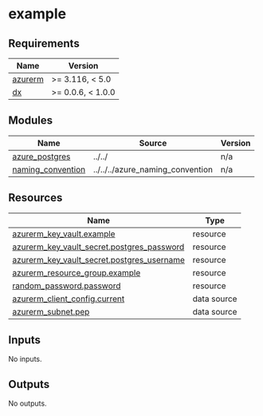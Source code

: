 # example

<!-- BEGIN_TF_DOCS -->
## Requirements

| Name | Version |
|------|---------|
| <a name="requirement_azurerm"></a> [azurerm](#requirement\_azurerm) | >= 3.116, < 5.0 |
| <a name="requirement_dx"></a> [dx](#requirement\_dx) | >= 0.0.6, < 1.0.0 |

## Modules

| Name | Source | Version |
|------|--------|---------|
| <a name="module_azure_postgres"></a> [azure\_postgres](#module\_azure\_postgres) | ../../ | n/a |
| <a name="module_naming_convention"></a> [naming\_convention](#module\_naming\_convention) | ../../../azure_naming_convention | n/a |

## Resources

| Name | Type |
|------|------|
| [azurerm_key_vault.example](https://registry.terraform.io/providers/hashicorp/azurerm/latest/docs/resources/key_vault) | resource |
| [azurerm_key_vault_secret.postgres_password](https://registry.terraform.io/providers/hashicorp/azurerm/latest/docs/resources/key_vault_secret) | resource |
| [azurerm_key_vault_secret.postgres_username](https://registry.terraform.io/providers/hashicorp/azurerm/latest/docs/resources/key_vault_secret) | resource |
| [azurerm_resource_group.example](https://registry.terraform.io/providers/hashicorp/azurerm/latest/docs/resources/resource_group) | resource |
| [random_password.password](https://registry.terraform.io/providers/hashicorp/random/latest/docs/resources/password) | resource |
| [azurerm_client_config.current](https://registry.terraform.io/providers/hashicorp/azurerm/latest/docs/data-sources/client_config) | data source |
| [azurerm_subnet.pep](https://registry.terraform.io/providers/hashicorp/azurerm/latest/docs/data-sources/subnet) | data source |

## Inputs

No inputs.

## Outputs

No outputs.
<!-- END_TF_DOCS -->
